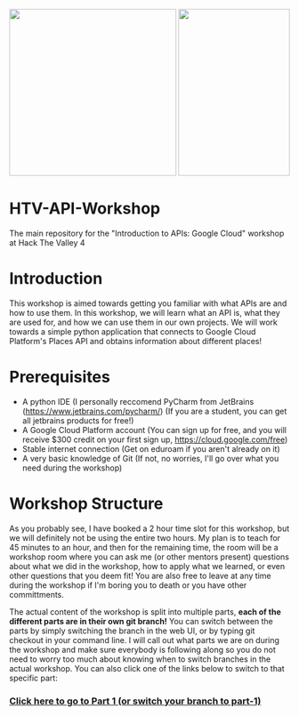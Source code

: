<p align="center">
<img  width="300px" height="300px" src="https://pbs.twimg.com/profile_images/796604585976664064/kjpCIjO3.jpg"/>
<img width="200px" height="300px" src="https://res.cloudinary.com/devpost/image/fetch/s--KvBQDhLt--/c_limit,f_auto,fl_lossy,q_auto:eco,w_900/https://s3.amazonaws.com/logged-assets/trust-badge/2020/mlh-trust-badge-2020-white.svg"/>
 </p>
  
# HTV-API-Workshop
The main repository for the "Introduction to APIs: Google Cloud" workshop at Hack The Valley 4

# Introduction
This workshop is aimed towards getting you familiar with what APIs are and how to use them. In this workshop, we will learn what an API is, what they are used for, and how we can use them in our own projects. We will work towards a simple python application that connects to Google Cloud Platform's Places API and obtains information about different places!

# Prerequisites
- A python IDE (I personally reccomend PyCharm from JetBrains (https://www.jetbrains.com/pycharm/) (If you are a student, you can get all jetbrains products for free!)
- A Google Cloud Platform account (You can sign up for free, and you will receive $300 credit on your first sign up, https://cloud.google.com/free)
- Stable internet connection (Get on eduroam if you aren't already on it)
- A very basic knowledge of Git (If not, no worries, I'll go over what you need during the workshop)

# Workshop Structure
As you probably see, I have booked a 2 hour time slot for this workshop, but we will definitely not be using the entire two hours. My plan is to teach for 45 minutes to an hour, and then for the remaining time, the room will be a workshop room where you can ask me (or other mentors present) questions about what we did in the workshop, how to apply what we learned, or even other questions that you deem fit! You are also free to leave at any time during the workshop if I'm boring you to death or you have other committments.

The actual content of the workshop is split into multiple parts, <b>each of the different parts are in their own git branch!</b> You can switch between the parts by simply switching the branch in the web UI, or by typing git checkout <branch name> in your command line. I will call out what parts we are on during the workshop and make sure everybody is following along so you do not need to worry too much about knowing when to switch branches in the actual workshop. You can also click one of the links below to switch to that specific part:

<a href="https://github.com/Kav-K/HTV-API-Workshop/tree/part-1"><h3>Click here to go to Part 1 (or switch your branch to part-1)</h3></a>
